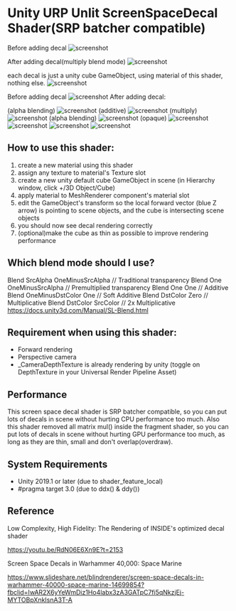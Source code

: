 Unity URP Unlit ScreenSpaceDecal Shader(SRP batcher compatible)
======================
Before adding decal
![screenshot](https://i.imgur.com/dyFj5h1.png)

After adding decal(multiply blend mode)
![screenshot](https://i.imgur.com/ptjzwPK.png)

each decal is just a unity cube GameObject, using material of this shader, nothing else.
![screenshot](https://i.imgur.com/m4F0N5t.png)

Before adding decal
![screenshot](https://imgur.com/ZWIzkdR.png)
After adding decal:

(alpha blending)
![screenshot](https://imgur.com/EqsxFC9.png)
(additive)
![screenshot](https://imgur.com/EluE9Dx.png)
(multiply)
![screenshot](https://imgur.com/P2tJqKs.png)
(alpha blending)
![screenshot](https://imgur.com/xIjdKvW.png)
(opaque)
![screenshot](https://imgur.com/WE6AqYP.png)
![screenshot](https://imgur.com/c3fInsS.png)
![screenshot](https://imgur.com/lGE6qr3.png)
![screenshot](https://imgur.com/5LwT7Xe.png)

How to use this shader:
-------------------
1. create a new material using this shader
2. assign any texture to material's Texture slot
3. create a new unity default cube GameObject in scene (in Hierarchy window, click +/3D Object/Cube)
4. apply material to MeshRenderer component's material slot
5. edit the GameObject's transform so the local forward vector (blue Z arrow) is pointing to scene objects, and the cube is intersecting scene objects
6. you should now see decal rendering correctly
7. (optional)make the cube as thin as possible to improve rendering performance

Which blend mode should I use?
-------------------
Blend SrcAlpha OneMinusSrcAlpha // Traditional transparency
Blend One OneMinusSrcAlpha // Premultiplied transparency
Blend One One // Additive
Blend OneMinusDstColor One // Soft Additive
Blend DstColor Zero // Multiplicative
Blend DstColor SrcColor // 2x Multiplicative
https://docs.unity3d.com/Manual/SL-Blend.html

Requirement when using this shader:
-------------------
- Forward rendering
- Perspective camera
- _CameraDepthTexture is already rendering by unity (toggle on DepthTexture in your Universal Render Pipeline Asset)

[the camera depth texture]:
    https://docs.unity3d.com/Manual/SL-CameraDepthTexture.html

Performance
-------------------
This screen space decal shader is SRP batcher compatible, so you can put lots of decals in scene without hurting CPU performance too much.
Also this shader removed all matrix mul() inside the fragment shader, so you can put lots of decals in scene without hurting GPU performance too much, as long as they are thin, small and don't overlap(overdraw).

System Requirements
-------------------

- Unity 2019.1 or later (due to shader_feature_local)
- #pragma target 3.0 (due to ddx() & ddy())

Reference
-------------------

Low Complexity, High Fidelity: The Rendering of INSIDE's optimized decal shader

https://youtu.be/RdN06E6Xn9E?t=2153

Screen Space Decals in Warhammer 40,000: Space Marine

https://www.slideshare.net/blindrenderer/screen-space-decals-in-warhammer-40000-space-marine-14699854?fbclid=IwAR2X6yYeWmDiz1Ho4labx3zA3GATpC7fi5qNkzjEj-MYTOBpXnkIsnA3T-A


